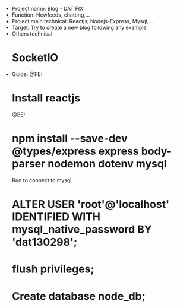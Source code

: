 - Project name: Blog - DAT FIX
- Function: Newfeeds, chatting,...
- Project main technical: Reactjs, Nodejs-Express, Mysql,...
- Target: Try to create a new blog following any example
- Others technical:
  # SocketIO
- Guide:
  @FE:
  # Install reactjs
  @BE:
  # npm install --save-dev @types/express express body-parser nodemon dotenv mysql 
  Run to connect to mysql: 
  # ALTER USER 'root'@'localhost' IDENTIFIED WITH mysql_native_password BY 'dat130298';
  # flush privileges;
  # Create database node_db;



#